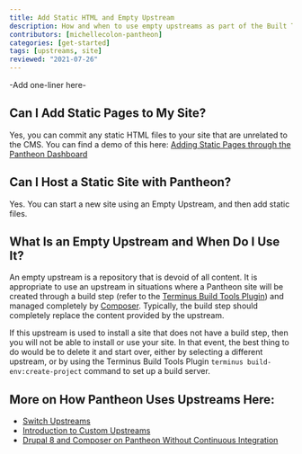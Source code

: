 ```yaml
---
title: Add Static HTML and Empty Upstream
description: How and when to use empty upstreams as part of the Built Tools setup process.
contributors: [michellecolon-pantheon]
categories: [get-started]
tags: [upstreams, site]
reviewed: "2021-07-26"
---
```


-Add one-liner here-

## Can I Add Static Pages to My Site?

Yes, you can commit any static HTML files to your site that are unrelated to the CMS. You can find a demo of this here: [Adding Static Pages through the Pantheon Dashboard](https://www.loom.com/share/da359ade64644644b380a025a05d47e4)

## Can I Host a Static Site with Pantheon?

Yes. You can start a new site using an Empty Upstream, and then add static files.


## What Is an Empty Upstream and When Do I  Use It?

An empty upstream is a repository that is devoid of all content. It is appropriate to use an upstream in situations where a Pantheon site will be created through a build step (refer to the [Terminus Build Tools Plugin](https://github.com/pantheon-systems/terminus-build-tools-plugin)) and managed completely by [Composer](https://pantheon.io/docs/composer). Typically, the build step should completely replace the content provided by the upstream.

If this upstream is used to install a site that does not have a build step, then you will not be able to install or use your site. In that event, the best thing to do would be to delete it and start over, either by selecting a different upstream, or by using the Terminus Build Tools Plugin `terminus build-env:create-project` command to set up a build server.

## More on How Pantheon Uses Upstreams Here:

- [Switch Upstreams](/terminus/examples#switch-upstreams)
- [Introduction to Custom Upstreams](/custom-upstreams)
- [Drupal 8 and Composer on Pantheon Without Continuous Integration](/guides/drupal-8-composer-no-ci#creating-the-pantheon-site)